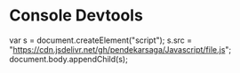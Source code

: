 # Console Devtools

var s = document.createElement("script");
s.src = "https://cdn.jsdelivr.net/gh/pendekarsaga/Javascript/file.js";
document.body.appendChild(s);
